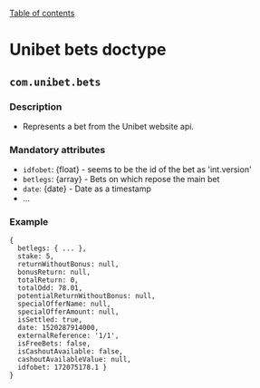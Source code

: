 [Table of contents](README.md#table-of-contents)

# Unibet bets doctype

## `com.unibet.bets`

### Description

- Represents a bet from the Unibet website api.

### Mandatory attributes

- `idfobet`: {float} - seems to be the id of the bet as 'int.version'
- `betlegs`: {array} - Bets on which repose the main bet
- `date`: {date} - Date as a timestamp
- ...

### Example

```
{
  betlegs: { ... },
  stake: 5,
  returnWithoutBonus: null,
  bonusReturn: null,
  totalReturn: 0,
  totalOdd: 78.01,
  potentialReturnWithoutBonus: null,
  specialOfferName: null,
  specialOfferAmount: null,
  isSettled: true,
  date: 1520287914000,
  externalReference: '1/1',
  isFreeBets: false,
  isCashoutAvailable: false,
  cashoutAvailableValue: null,
  idfobet: 172075178.1 }
}
```
